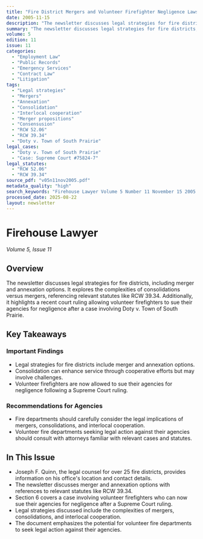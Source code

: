 ```yaml
---
title: "Fire District Mergers and Volunteer Firefighter Negligence Lawsuits"
date: 2005-11-15
description: "The newsletter discusses legal strategies for fire districts, including merger and annexation options. It explores the complexities of consolidations versus mergers, referencing relevant statutes like RCW 39.34. Additionally, it highlights a recent court ruling allowing volunteer firefighters to sue their agencies for negligence after a case involving Doty v. Town of South Prairie."
summary: "The newsletter discusses legal strategies for fire districts, including merger and annexation options. It explores the complexities of consolidations versus mergers, referencing relevant statutes like RCW 39.34. Additionally, it highlights a recent court ruling allowing volunteer firefighters to sue their agencies for negligence after a case involving Doty v. Town of South Prairie."
volume: 5
edition: 11
issue: 11
categories:
  - "Employment Law"
  - "Public Records"
  - "Emergency Services"
  - "Contract Law"
  - "Litigation"
tags:
  - "Legal strategies"
  - "Mergers"
  - "Annexation"
  - "Consolidation"
  - "Interlocal cooperation"
  - "Merger propositions"
  - "Consensusion"
  - "RCW 52.06"
  - "RCW 39.34"
  - "Doty v. Town of South Prairie"
legal_cases:
  - "Doty v. Town of South Prairie"
  - "Case: Supreme Court #75824-7"
legal_statutes:
  - "RCW 52.06"
  - "RCW 39.34"
source_pdf: "v05n11nov2005.pdf"
metadata_quality: "high"
search_keywords: "Firehouse Lawyer Volume 5 Number 11 November 15 2005 Joseph F. Quinn legal counsel Pierce County fire districts merger annexation RCW 52.06 39.34 Doty v. Town of South Prairie volunteer firefighters n..."
processed_date: 2025-08-22
layout: newsletter
---
```


# Firehouse Lawyer

*Volume 5, Issue 11*

## Overview

The newsletter discusses legal strategies for fire districts, including merger and annexation options. It explores the complexities of consolidations versus mergers, referencing relevant statutes like RCW 39.34. Additionally, it highlights a recent court ruling allowing volunteer firefighters to sue their agencies for negligence after a case involving Doty v. Town of South Prairie.

## Key Takeaways

### Important Findings

- Legal strategies for fire districts include merger and annexation options.
- Consolidation can enhance service through cooperative efforts but may involve challenges.
- Volunteer firefighters are now allowed to sue their agencies for negligence following a Supreme Court ruling.

### Recommendations for Agencies

- Fire departments should carefully consider the legal implications of mergers, consolidations, and interlocal cooperation.
- Volunteer fire departments seeking legal action against their agencies should consult with attorneys familiar with relevant cases and statutes.

## In This Issue

- Joseph F. Quinn, the legal counsel for over 25 fire districts, provides information on his office's location and contact details.
- The newsletter discusses merger and annexation options with references to relevant statutes like RCW 39.34.
- Section 6 covers a case involving volunteer firefighters who can now sue their agencies for negligence after a Supreme Court ruling.
- Legal strategies discussed include the complexities of mergers, consolidations, and interlocal cooperation.
- The document emphasizes the potential for volunteer fire departments to seek legal action against their agencies.

